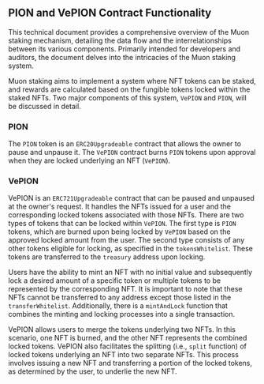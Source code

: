 ## PION and VePION Contract Functionality

This technical document provides a comprehensive overview of the Muon staking mechanism, detailing the data flow and the interrelationships between its various components. Primarily intended for developers and auditors, the document delves into the intricacies of the Muon staking system.

Muon staking aims to implement a system where NFT tokens can be staked, and rewards are calculated based on the fungible tokens locked within the staked NFTs. Two major components of this system, `VePION` and `PION`, will be discussed in detail.

### PION
The `PION` token is an `ERC20Upgradeable` contract that allows the owner to pause and unpause it. The `VePION` contract burns `PION` tokens upon approval when they are locked underlying an NFT (`VePION`).

### VePION
VePION is an `ERC721Upgradeable` contract that can be paused and unpaused at the owner's request. It handles the NFTs issued for a user and the corresponding locked tokens associated with those NFTs. There are two types of tokens that can be locked within `VePION`. The first type is `PION` tokens, which are burned upon being locked by `VePION` based on the approved locked amount from the user. The second type consists of any other tokens eligible for locking, as specified in the `tokensWhitelist`. These tokens are transferred to the `treasury` address upon locking.

Users have the ability to mint an NFT with no initial value and subsequently lock a desired amount of a specific token or multiple tokens to be represented by the corresponding NFT. It is important to note that these NFTs cannot be transferred to any address except those listed in the `transferWhitelist`. Additionally, there is a `mintAndLock` function that combines the minting and locking processes into a single transaction.

VePION allows users to merge the tokens underlying two NFTs. In this scenario, one NFT is burned, and the other NFT represents the combined locked tokens. VePION also facilitates the splitting (i.e., `split` function) of locked tokens underlying an NFT into two separate NFTs. This process involves issuing a new NFT and transferring a portion of the locked tokens, as determined by the user, to underlie the new NFT.